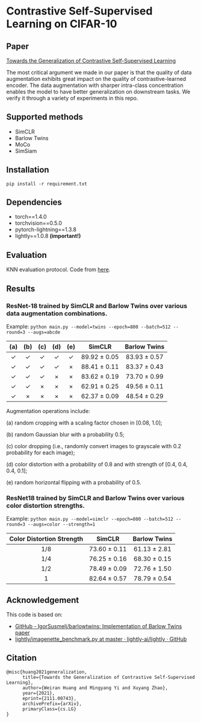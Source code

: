 # Contrastive Self-Supervised Learning on CIFAR-10

## Paper

[Towards the Generalization of Contrastive Self-Supervised Learning](https://arxiv.org/abs/2111.00743)

The most critical argument we made in our paper is that the quality of data augmentation exhibits great impact on the quality of contrastive-learned encoder. The data augmentation with sharper intra-class concentration enables the model to have better generalization on downstream tasks. We verify it through a variety of experiments in this repo. 

## Supported methods

- SimCLR
- Barlow Twins
- MoCo
- SimSiam

## Installation
`pip install -r requirement.txt`

## Dependencies
- torch==1.4.0
- torchvision==0.5.0
- pytorch-lightning==1.3.8
- lightly==1.0.8 **(important!)**

## Evaluation
KNN evaluation protocol. Code from [here](https://colab.research.google.com/github/facebookresearch/moco/blob/colab-notebook/colab/moco_cifar10_demo.ipynb).

## Results

### ResNet-18 trained by SimCLR and Barlow Twins over various data augmentation combinations.

Example: `python main.py --model=twins --epoch=800 --batch=512 --round=3 --augs=abcde`

| (a)  | (b)  | (c)  | (d)  | (e)  |    SimCLR    | Barlow Twins |
| :--: | :--: | :--: | :--: | :--: | :----------: | :----------: |
|  ✓   |  ✓   |  ✓   |  ✓   |  ✓   | 89.92 ± 0.05 | 83.93 ± 0.57 |
|  ✓   |  ✓   |  ✓   |  ✓   |  ×   | 88.41 ± 0.11 | 83.37 ± 0.43 |
|  ✓   |  ✓   |  ✓   |  ×   |  ×   | 83.62 ± 0.19 | 73.70 ± 0.99 |
|  ✓   |  ✓   |  ×   |  ×   |  ×   | 62.91 ± 0.25 | 49.56 ± 0.11 |
|  ✓   |  ×   |  ×   |  ×   |  ×   | 62.37 ± 0.09 | 48.54 ± 0.29 |

Augmentation operations include:

(a) random cropping with a scaling factor chosen in [0.08, 1.0]; 

(b) random Gaussian blur with a probability 0.5; 

(c) color dropping (i.e., randomly convert images to grayscale with 0.2 probability for each image); 

(d) color distortion with a probability of 0.8 and with strength of [0.4, 0.4, 0.4, 0.1]; 

(e) random horizontal flipping with a probability of 0.5.  



### ResNet18 trained by SimCLR and Barlow Twins over various color distortion strengths.

Example: `python main.py --model=simclr --epoch=800 --batch=512 --round=3 --augs=color --strength=1`

| Color Distortion Strength |    SimCLR    | Barlow Twins |
| :-----------------------: | :----------: | :----------: |
|            1/8            | 73.60 ± 0.11 | 61.13 ± 2.81 |
|            1/4            | 76.25 ± 0.16 | 68.30 ± 0.15 |
|            1/2            | 78.49 ± 0.09 | 72.76 ± 1.50 |
|             1             | 82.64 ± 0.57 | 78.79 ± 0.54 |

## Acknowledgement

This code is based on:

- [GitHub - IgorSusmelj/barlowtwins: Implementation of Barlow Twins paper](https://github.com/IgorSusmelj/barlowtwins)
- [lightly/imagenette_benchmark.py at master · lightly-ai/lightly · GitHub](https://github.com/lightly-ai/lightly/blob/master/docs/source/getting_started/benchmarks/imagenette_benchmark.py)

## Citation

```
@misc{huang2021generalization,
      title={Towards the Generalization of Contrastive Self-Supervised Learning}, 
      author={Weiran Huang and Mingyang Yi and Xuyang Zhao},
      year={2021},
      eprint={2111.00743},
      archivePrefix={arXiv},
      primaryClass={cs.LG}
}
```

